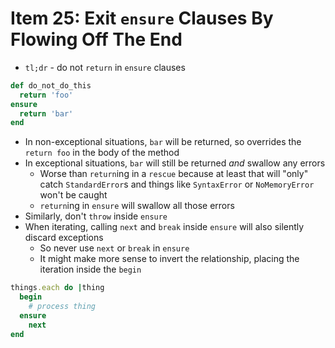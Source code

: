 # Item 25: Exit `ensure` Clauses By Flowing Off The End

* `tl;dr` - do not `return` in `ensure` clauses

```ruby
def do_not_do_this
  return 'foo'
ensure
  return 'bar'
end
```

* In non-exceptional situations, `bar` will be returned, so overrides the `return foo` in the body of the method
* In exceptional situations, `bar` will still be returned _and_ swallow any errors
  * Worse than `return`ing in a `rescue` because at least that will "only" catch `StandardError`s and things like `SyntaxError` or `NoMemoryError` won't be caught
  * `return`ing in `ensure` will swallow all those errors
* Similarly, don't `throw` inside `ensure`
* When iterating, calling `next` and `break` inside `ensure` will also silently discard exceptions
  * So never use `next` or `break` in `ensure`
  * It might make more sense to invert the relationship, placing the iteration inside the `begin`

```ruby
things.each do |thing
  begin
    # process thing
  ensure
    next
end
```